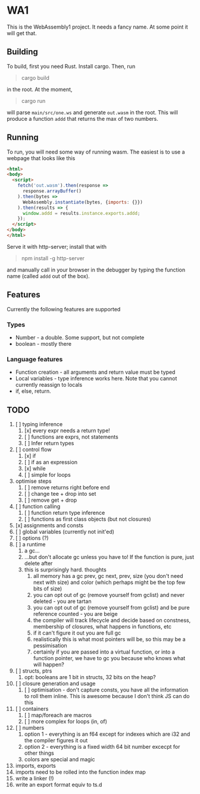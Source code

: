 # WA1

This is the WebAssembly1 project. It needs a fancy name. At some point it will get that.

## Building

To build, first you need Rust. Install cargo. Then, run

> cargo build

in the root. At the moment, 

> cargo run

will parse `main/src/one.ws` and generate `out.wasm` in the root. This will produce a function `addd` that returns the max of two numbers.

## Running

To run, you will need some way of running wasm. The easiest is to use a webpage that looks like this

```html
<html>
<body>
  <script>
    fetch('out.wasm').then(response =>
      response.arrayBuffer()
    ).then(bytes =>
      WebAssembly.instantiate(bytes, {imports: {}})
    ).then(results => {
      window.addd = results.instance.exports.addd;
    });
  </script>
</body>
</html>
```

Serve it with http-server; install that with 

> npm install -g http-server

and manually call in your browser in the debugger by typing the function name (called `addd` out of the box).

## Features

Currently the following features are supported

### Types

* Number - a double. Some support, but not complete
* boolean - mostly there

### Language features

* Function creation - all arguments and return value must be typed
* Local variables - type inference works here. Note that you cannot currently reassign to locals
* if, else, return.

## TODO

1. [ ] typing inference
    1. [x] every expr needs a return type!
    1. [ ] functions are exprs, not statements
    1. [ ] Infer return types
1. [ ] control flow
    1. [x] if
    1. [ ] if as an expression 
    1. [x] while
    1. [ ] simple for loops
1. optimise steps
    1. [ ] remove returns right before end
    1. [ ] change tee + drop into set
    1. [ ] remove get + drop
1. [ ] function calling
    1. [ ] function return type inference
    1. [ ] functions as first class objects (but not closures)
1. [x] assignments and consts
1. [ ] global variables (currently not init'ed)
1. [ ] options (?)
1. [ ] a runtime
    1. a gc...
    1. ...but don't allocate gc unless you have to! If the function is pure, just delete after
    1. this is surprisingly hard. thoughts
        1. all memory has a gc prev, gc next, prev, size (you don't need next with size) and color (which perhaps might be the top few bits of size)
        1. you can opt out of gc (remove yourself from gclist) and never deleted - you are tartan
        1. you can opt out of gc (remove yourself from gclist) and be pure reference counted - you are beige
        1. the compiler will track lifecycle and decide based on constness, membership of closures, what happens in functions, etc
        1. if it can't figure it out you are full gc
        1. realistically this is what most pointers will be, so this may be a pessimisation
        1. certainly if you are passed into a virtual function, or into a function pointer, we have to gc you because who knows what will happen?
1. [ ] structs, ptrs
    1. opt: booleans are 1 bit in structs, 32 bits on the heap?
1. [ ] closure generation and usage
    1. [ ] optimisation - don't capture consts, you have all the information to roll them inline. This is awesome because I don't think JS can do this
1. [ ] containers
    1. [ ] map/foreach are macros
    1. [ ] more complex for loops (in, of)
1. [ ] numbers
    1. option 1 - everything is an f64 except for indexes which are i32 and the compiler figures it out
    1. option 2 - everything is a fixed width 64 bit number excecpt for other things
    1. colors are special and magic
1. imports, exports
  1. imports need to be rolled into the function index map
  1. write a linker (!)
  1. write an export format equiv to ts.d
